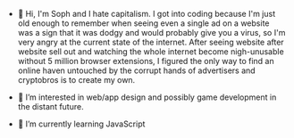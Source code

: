 - 👋 Hi, I'm Soph and I hate capitalism. I got into coding because I'm just old enough to remember when seeing even a single ad on a website was a sign that it was dodgy and would probably give you a virus, so I'm very angry at the current state of the internet. After seeing website after website sell out and watching the whole internet become nigh-unusable without 5 million browser extensions, I figured the only way to find an online haven untouched by the corrupt hands of advertisers and cryptobros is to create my own.
- 👀 I’m interested in web/app design and possibly game development in the distant future.

- 🌱 I’m currently learning JavaScript



<!---
sofirealmond/sofirealmond is a ✨ special ✨ repository because its `README.md` (this file) appears on your GitHub profile.
You can click the Preview link to take a look at your changes.
--->
